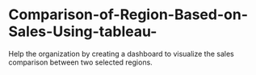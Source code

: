 # Comparison-of-Region-Based-on-Sales-Using-tableau-
 Help the organization by creating a dashboard to visualize the sales comparison between two selected regions.
